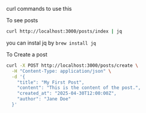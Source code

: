 curl commands to use this

To see posts

```bash
curl http://localhost:3000/posts/index | jq
```
you can instal jq by `brew install jq`


To Create a post
```bash
curl -X POST http://localhost:3000/posts/create \
  -H "Content-Type: application/json" \
  -d '{
    "title": "My First Post",
    "content": "This is the content of the post.",
    "created_at": "2025-04-30T12:00:00Z",
    "author": "Jane Doe"
  }'

```